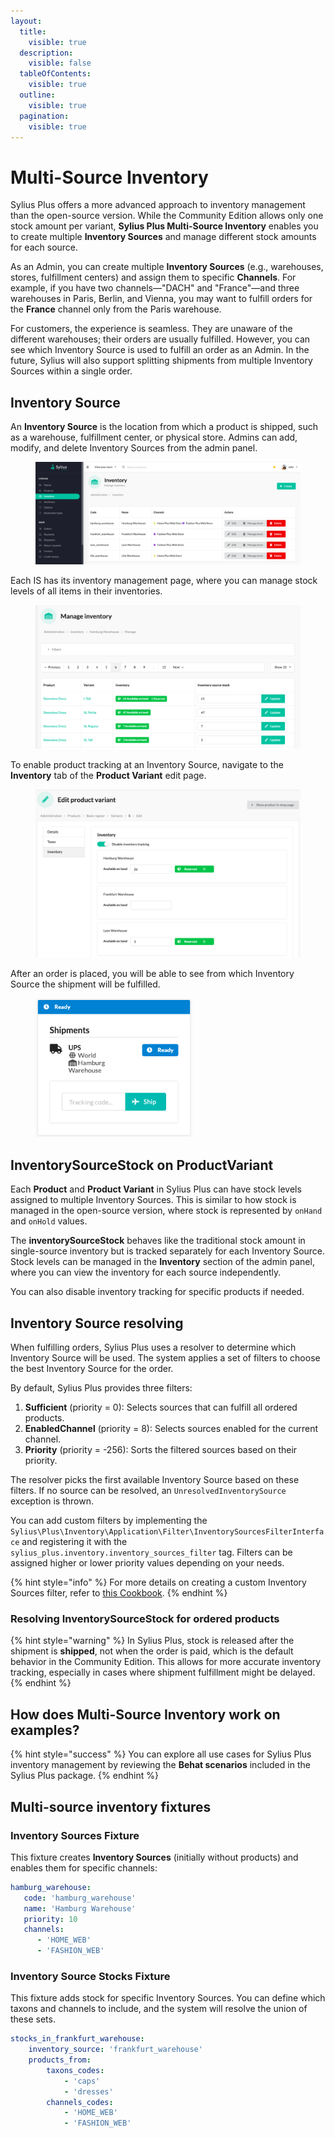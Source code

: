 ```yaml
---
layout:
  title:
    visible: true
  description:
    visible: false
  tableOfContents:
    visible: true
  outline:
    visible: true
  pagination:
    visible: true
---
```


# Multi-Source Inventory

Sylius Plus offers a more advanced approach to inventory management than the open-source version. While the Community Edition allows only one stock amount per variant, **Sylius Plus Multi-Source Inventory** enables you to create multiple **Inventory Sources** and manage different stock amounts for each source.

As an Admin, you can create multiple **Inventory Sources** (e.g., warehouses, stores, fulfillment centers) and assign them to specific **Channels**. For example, if you have two channels—"DACH" and "France"—and three warehouses in Paris, Berlin, and Vienna, you may want to fulfill orders for the **France** channel only from the Paris warehouse.

For customers, the experience is seamless. They are unaware of the different warehouses; their orders are usually fulfilled. However, you can see which Inventory Source is used to fulfill an order as an Admin. In the future, Sylius will also support splitting shipments from multiple Inventory Sources within a single order.

## Inventory Source

An **Inventory Source** is the location from which a product is shipped, such as a warehouse, fulfillment center, or physical store. Admins can add, modify, and delete Inventory Sources from the admin panel.

<figure><img src="../../.gitbook/assets/inventory_sources_index.png" alt=""><figcaption></figcaption></figure>

Each IS has its inventory management page, where you can manage stock levels of all items in their inventories.

<figure><img src="../../.gitbook/assets/inventory_source_stock_management.png" alt=""><figcaption></figcaption></figure>

To enable product tracking at an Inventory Source, navigate to the **Inventory** tab of the **Product Variant** edit page.&#x20;

<figure><img src="../../.gitbook/assets/product_variant_stock_management.png" alt=""><figcaption></figcaption></figure>

After an order is placed, you will be able to see from which Inventory Source the shipment will be fulfilled.

<figure><img src="../../.gitbook/assets/inventory_source_shipment.png" alt="" width="251"><figcaption></figcaption></figure>

## InventorySourceStock on ProductVariant

Each **Product** and **Product Variant** in Sylius Plus can have stock levels assigned to multiple Inventory Sources. This is similar to how stock is managed in the open-source version, where stock is represented by `onHand` and `onHold` values.

The **inventorySourceStock** behaves like the traditional stock amount in single-source inventory but is tracked separately for each Inventory Source. Stock levels can be managed in the **Inventory** section of the admin panel, where you can view the inventory for each source independently.

You can also disable inventory tracking for specific products if needed.

## Inventory Source resolving

When fulfilling orders, Sylius Plus uses a resolver to determine which Inventory Source will be used. The system applies a set of filters to choose the best Inventory Source for the order.

By default, Sylius Plus provides three filters:

1. **Sufficient** (priority = 0): Selects sources that can fulfill all ordered products.
2. **EnabledChannel** (priority = 8): Selects sources enabled for the current channel.
3. **Priority** (priority = -256): Sorts the filtered sources based on their priority.

The resolver picks the first available Inventory Source based on these filters. If no source can be resolved, an `UnresolvedInventorySource` exception is thrown.

You can add custom filters by implementing the `Sylius\Plus\Inventory\Application\Filter\InventorySourcesFilterInterface` and registering it with the `sylius_plus.inventory.inventory_sources_filter` tag. Filters can be assigned higher or lower priority values depending on your needs.

{% hint style="info" %}
For more details on creating a custom Inventory Sources filter, refer to [this Cookbook](../../the-cookbook-2.0/how-to-create-a-custom-inventory-sources-filter.md).
{% endhint %}

### Resolving InventorySourceStock for ordered products

{% hint style="warning" %}
In Sylius Plus, stock is released after the shipment is **shipped**, not when the order is paid, which is the default behavior in the Community Edition. This allows for more accurate inventory tracking, especially in cases where shipment fulfillment might be delayed.
{% endhint %}

## How does Multi-Source Inventory work on examples?

{% hint style="success" %}
You can explore all use cases for Sylius Plus inventory management by reviewing the **Behat scenarios** included in the Sylius Plus package.
{% endhint %}

## Multi-source inventory fixtures

### **Inventory Sources Fixture**

This fixture creates **Inventory Sources** (initially without products) and enables them for specific channels:

```yaml
hamburg_warehouse:
   code: 'hamburg_warehouse'
   name: 'Hamburg Warehouse'
   priority: 10
   channels:
      - 'HOME_WEB'
      - 'FASHION_WEB'
```

### **Inventory Source Stocks Fixture**

This fixture adds stock for specific Inventory Sources. You can define which taxons and channels to include, and the system will resolve the union of these sets.

```yaml
stocks_in_frankfurt_warehouse:
    inventory_source: 'frankfurt_warehouse'
    products_from:
        taxons_codes:
            - 'caps'
            - 'dresses'
        channels_codes:
            - 'HOME_WEB'
            - 'FASHION_WEB'
```
